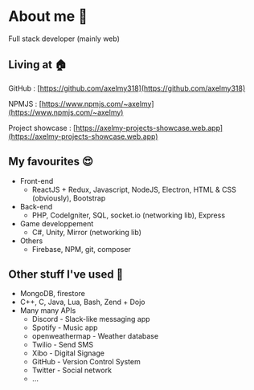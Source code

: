 # About me 👋
Full stack developer (mainly web)

## Living at 🏠
GitHub : [https://github.com/axelmy318](https://github.com/axelmy318)

NPMJS : [https://www.npmjs.com/~axelmy](https://www.npmjs.com/~axelmy)

Project showcase : [https://axelmy-projects-showcase.web.app](https://axelmy-projects-showcase.web.app)

## My favourites 😍
 - Front-end
   - ReactJS + Redux, Javascript, NodeJS, Electron, HTML & CSS (obviously), Bootstrap
 - Back-end
   - PHP, CodeIgniter, SQL, socket.io (networking lib), Express
 - Game developpement
   - C#, Unity, Mirror (networking lib)
 - Others
   - Firebase, NPM, git, composer

## Other stuff I've used 👀
 - MongoDB, firestore
 - C++, C, Java, Lua, Bash, Zend + Dojo
 - Many many APIs 
   - Discord - Slack-like messaging app
   - Spotify - Music app
   - openweathermap - Weather database
   - Twilio - Send SMS
   - Xibo - Digital Signage
   - GitHub - Version Control System
   - Twitter - Social network
   - ...
